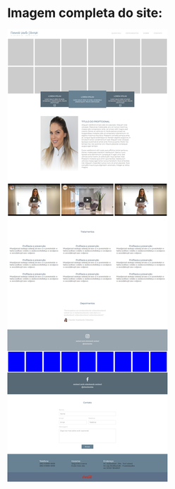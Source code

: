 # Imagem completa do site: 

<div>
  <img src="https://github.com/GiliardeRP/Paginas-Web-curso/blob/main/projeto%204/imgFullSite4.png">
 </div>

